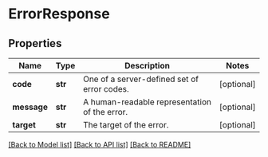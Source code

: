 # ErrorResponse

## Properties
Name | Type | Description | Notes
------------ | ------------- | ------------- | -------------
**code** | **str** | One of a server-defined set of error codes. | [optional] 
**message** | **str** | A human-readable representation of the error. | [optional] 
**target** | **str** | The target of the error. | [optional] 

[[Back to Model list]](../README.md#documentation-for-models) [[Back to API list]](../README.md#documentation-for-api-endpoints) [[Back to README]](../README.md)


